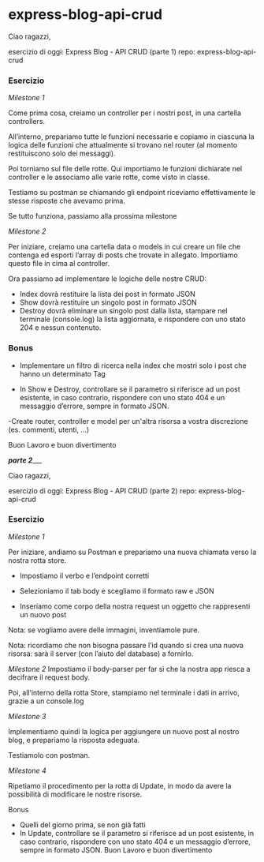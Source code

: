 # express-blog-api-crud

Ciao ragazzi,

esercizio di oggi: Express Blog - API CRUD (parte 1)
repo: express-blog-api-crud


### Esercizio

*Milestone 1*

Come prima cosa, creiamo un controller per i nostri post, in una cartella controllers.

All’interno, prepariamo tutte le funzioni necessarie e copiamo in ciascuna la logica delle funzioni che attualmente si trovano nel router (al momento restituiscono solo dei messaggi).

Poi torniamo sul file delle rotte. Qui importiamo le funzioni dichiarate nel controller e le associamo alle varie rotte, come visto in classe.

Testiamo su postman se chiamando gli endpoint riceviamo effettivamente le stesse risposte che avevamo prima.

Se tutto funziona, passiamo alla prossima milestone


*Milestone 2*

Per iniziare, creiamo una cartella data o models in cui creare un file che contenga ed esporti l’array di posts che trovate in allegato.  Importiamo questo file in cima al controller.

Ora passiamo ad implementare le logiche delle nostre CRUD:
- Index dovrà restituire la lista dei post in formato JSON
- Show dovrà restituire un singolo post in formato JSON
- Destroy dovrà eliminare un singolo post dalla lista, stampare nel terminale (console.log) la lista aggiornata, e rispondere con uno stato 204 e nessun contenuto.

### Bonus
- Implementare un filtro di ricerca nella index che mostri solo i post che hanno un determinato Tag

- In Show e Destroy, controllare se il parametro si riferisce ad un post esistente, in caso contrario, rispondere con uno stato 404 e un messaggio d’errore, sempre in formato JSON.

-Create router, controller e model per un'altra risorsa a vostra discrezione (es. commenti, utenti, ...)

Buon Lavoro e buon divertimento


_____________parte 2________________

Ciao ragazzi,

esercizio di oggi: Express Blog - API CRUD (parte 2)
repo: express-blog-api-crud


### Esercizio

*Milestone 1*

Per iniziare, andiamo su Postman e prepariamo una nuova chiamata verso la nostra rotta store.

- Impostiamo il verbo e l’endpoint corretti

- Selezioniamo il tab body e scegliamo il formato raw e JSON

- Inseriamo come corpo della nostra request un oggetto che rappresenti un nuovo post

Nota: se vogliamo avere delle immagini, inventiamole pure.

Nota: ricordiamo che non bisogna passare l’id quando si crea una nuova risorsa: sarà il server (con l’aiuto del database) a fornirlo.


*Milestone 2*
Impostiamo il body-parser per far sì che la nostra app riesca a decifrare il request body.

Poi, all’interno della rotta Store, stampiamo nel terminale i dati in arrivo, grazie a un console.log


*Milestone 3*

Implementiamo quindi la logica per aggiungere un nuovo post al nostro blog, e prepariamo la risposta adeguata.

Testiamolo con postman.


*Milestone 4*

Ripetiamo il procedimento per la rotta di Update, in modo da avere la possibilità di modificare le nostre risorse.


Bonus

- Quelli del giorno prima, se non già fatti
- In Update, controllare se il parametro si riferisce ad un post esistente, in caso contrario, rispondere con uno stato 404 e un messaggio d’errore, sempre in formato JSON.
Buon Lavoro e buon divertimento